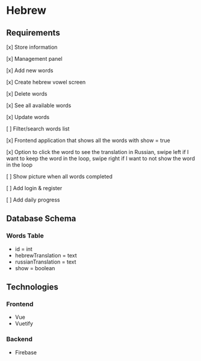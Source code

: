 # Hebrew

## Requirements

[x] Store information

[x] Management panel

[x] Add new words

[x] Create hebrew vowel screen

[x] Delete words

[x] See all available words

[x] Update words

[ ] Filter/search words list

[x] Frontend application that shows all the words with show = true

[x] Option to click the word to see the translation in Russian, swipe left if I want to keep the word in the loop, swipe right if I want to not show the word in the loop

[ ] Show picture when all words completed

[ ] Add login & register

[ ] Add daily progress

## Database Schema

### Words Table

- id = int
- hebrewTranslation = text
- russianTranslation = text
- show = boolean

## Technologies

### Frontend

- Vue
- Vuetify

### Backend

- Firebase
